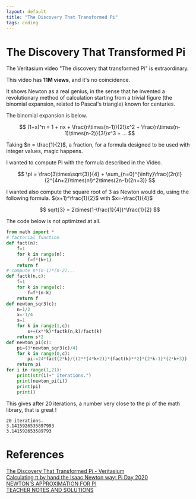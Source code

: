 ```yaml
---
layout: default
title: "The Discovery That Transformed Pi"
tags: coding
---
```

# The Discovery That Transformed Pi

The Veritasium video "The discovery that transformed Pi" is extraordinary.

This video has **11M views**, and it's no coincidence.

It shows Newton as a real genius, in the sense that he invented a revolutionary method of calculation starting from a trivial figure (the binomial expansion, related to Pascal's triangle) known for centuries.

The binomial expansion is below. 

$$
(1+x)^n = 1 + nx + \frac{n\times(n-1)}{2!}x^2 + \frac{n\times(n-1)\times(n-2)}{3!}x^3 + ...
$$ 

Taking $n = \frac{1}{2}$, a fraction, for a formula designed to be used with integer values, magic happens.

I wanted to compute PI with the formula described in the Video.

$$
\pi = \frac{3\times\sqrt{3}}{4} + \sum_{n=0}^{\infty}\frac{(2n)!}{2^{4n+2}\times(n!)^2\times(2n-1)(2n+3)}
$$ 

I wanted also compute the square root of 3 as Newton would do, using the following formula. $(x+1)^\frac{1}{2}$ with $x=-\frac{1}{4}$  

$$ 
sqrt{3} = 2\times(1-\frac{1}{4})^\frac{1}{2} 
$$ 

The code below is not optimized at all.

```python
from math import *
# factorial function
def fact(n):
    f=1
    for k in range(n):
        f=f*(k+1)
    return f
# compute n*(n-1)*(n-2)...
def factk(n,c):
    f=1
    for k in range(c):
        f=f*(n-k)
    return f
def newton_sqr3(c):
    n=1/2
    x=-1/4
    s=1
    for k in range(1,c):
        s+=(x**k)*factk(n,k)/fact(k)        
    return s*2 
def newton_pi(c):
    pi=(3*newton_sqr3(c)/4)
    for k in range(0,c):
        pi-=24*fact(2*k)/((2**(4*k+2))*(fact(k)**2)*(2*k-1)*(2*k+3))
    return pi
for i in range(1,21):
    print(str(i)+" iterations.")
    print(newton_pi(i))
    print(pi)
    print()
```

This gives after 20 iterations, a number very close to the pi of the math library, that is great !

```
20 iterations.
3.1415926535897993
3.141592653589793
```


# References

[The Discovery That Transformed Pi - Veritasium](https://www.youtube.com/watch?v=gMlf1ELvRzc)  
[Calculating π by hand the Isaac Newton way: Pi Day 2020](https://www.youtube.com/watch?v=CKl1B8y4qXw)  
[NEWTON’S APPROXIMATION FOR PI](https://think-maths.co.uk/sites/default/files/2020-03/Newton%27s%20Approximation%20to%20Pi_1.pdf)  
[TEACHER NOTES AND SOLUTIONS](https://think-maths.co.uk/sites/default/files/2020-03/Teacher%20Notes%20and%20Solutions_5.pdf)  
